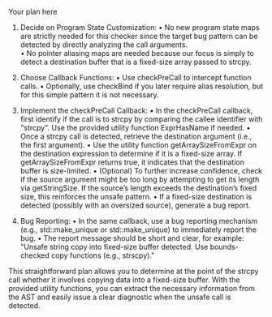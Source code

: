 Your plan here

1. Decide on Program State Customization:
   • No new program state maps are strictly needed for this checker since the target bug pattern can be detected by directly analyzing the call arguments.  
   • No pointer aliasing maps are needed because our focus is simply to detect a destination buffer that is a fixed-size array passed to strcpy.

2. Choose Callback Functions:
   • Use checkPreCall to intercept function calls.
   • Optionally, use checkBind if you later require alias resolution, but for this simple pattern it is not necessary.

3. Implement the checkPreCall Callback:
   • In the checkPreCall callback, first identify if the call is to strcpy by comparing the callee identifier with "strcpy". Use the provided utility function ExprHasName if needed.
   • Once a strcpy call is detected, retrieve the destination argument (i.e., the first argument).
   • Use the utility function getArraySizeFromExpr on the destination expression to determine if it is a fixed-size array. If getArraySizeFromExpr returns true, it indicates that the destination buffer is size-limited.
   • (Optional) To further increase confidence, check if the source argument might be too long by attempting to get its length via getStringSize. If the source’s length exceeds the destination’s fixed size, this reinforces the unsafe pattern.
   • If a fixed-size destination is detected (possibly with an oversized source), generate a bug report.

4. Bug Reporting:
   • In the same callback, use a bug reporting mechanism (e.g., std::make_unique<PathSensitiveBugReport> or std::make_unique<BasicBugReport>) to immediately report the bug.
   • The report message should be short and clear, for example: "Unsafe string copy into fixed-size buffer detected. Use bounds-checked copy functions (e.g., strscpy)."

This straightforward plan allows you to determine at the point of the strcpy call whether it involves copying data into a fixed-size buffer. With the provided utility functions, you can extract the necessary information from the AST and easily issue a clear diagnostic when the unsafe call is detected.
